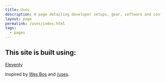 ```yaml
---
title: Uses
description: A page detailing developer setups, gear, software and configs.
layout: page
permalink: /uses/index.html
tags:
  - pages
---
```


## This site is built using:
[Eleventy](https://www.11ty.dev)

Inspired by [Wes Bos](https://wesbos.com) and [/uses](https://uses.tech).
